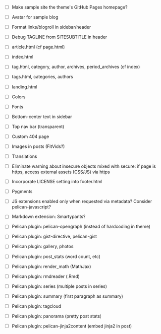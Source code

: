 * [ ] Make sample site the theme's GitHub Pages homepage?
* [ ] Avatar for sample blog
* [ ] Format links/blogroll in sidebar/header
* [ ] Debug TAGLINE from SITESUBTITLE in header
* [ ] article.html (cf page.html)
* [ ] index.html
* [ ] tag.html, category, author, archives, period_archives (cf index)
* [ ] tags.html, categories, authors
* [ ] landing.html
* [ ] Colors
* [ ] Fonts
* [ ] Bottom-center text in sidebar

* [ ] Top nav bar (transparent)
* [ ] Custom 404 page
* [ ] Images in posts (FitVids?)
* [ ] Translations
* [ ] Eliminate warning about insecure objects mixed with secure: if page is https, access external assets (CSS/JS) via https
* [ ] Incorporate LICENSE setting into footer.html
* [ ] Pygments
* [ ] JS extensions enabled only when requested via metadata?  Consider pelican-javascript?
* [ ] Markdown extension: Smartypants?
* [ ] Pelican plugin: pelican-opengraph (instead of hardcoding in theme)
* [ ] Pelican plugin: gist-directive, pelican-gist
* [ ] Pelican plugin: gallery, photos
* [ ] Pelican plugin: post_stats (word count, etc)
* [ ] Pelican plugin: render_math (MathJax)
* [ ] Pelican plugin: rmdreader (.Rmd)
* [ ] Pelican plugin: series (multiple posts in series)
* [ ] Pelican plugin: summary (first paragraph as summary)
* [ ] Pelican plugin: tagcloud
* [ ] Pelican plugin: panorama (pretty post stats)
* [ ] Pelican plugin: pelican-jinja2content (embed jinja2 in post)
